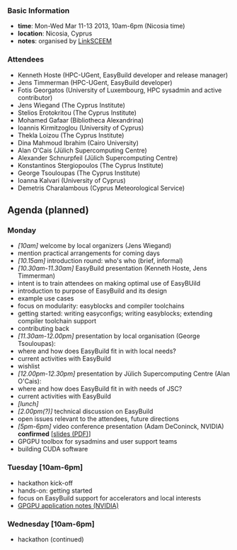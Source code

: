 ### Basic Information

* **time**: Mon-Wed Mar 11-13 2013, 10am-6pm (Nicosia time)
* **location**: Nicosia, Cyprus
* **notes**: organised by [LinkSCEEM](http://www.linksceem.eu/)

### Attendees

 * Kenneth Hoste (HPC-UGent, EasyBuild developer and release manager)
 * Jens Timmerman (HPC-UGent, EasyBuild developer)
 * Fotis Georgatos (University of Luxembourg, HPC sysadmin and active contributor)
 * Jens Wiegand (The Cyprus Institute)
 * Stelios Erotokritou (The Cyprus Institute)
 * Mohamed Gafaar (Bibliotheca Alexandrina)
 * Ioannis Kirmitzoglou (University of Cyprus)
 * Thekla Loizou (The Cyprus Institute)
 * Dina Mahmoud Ibrahim (Cairo University)
 * Alan O'Cais (Jülich Supercomputing Centre)
 * Alexander Schnurpfeil (Jülich Supercomputing Centre)
 * Konstantinos Stergiopoulos (The Cyprus Institute)
 * George Tsouloupas (The Cyprus Institute)
 * Ioanna Kalvari (University of Cyprus)
 * Demetris Charalambous (Cyprus Meteorological Service)

## Agenda (planned)

### Monday

* _[10am]_ welcome by local organizers (Jens Wiegand)
 * mention practical arrangements for coming days
* _[10.15am]_ introduction round: who's who (brief, informal)
* _[10.30am-11.30am]_ EasyBuild presentation (Kenneth Hoste, Jens Timmerman)
 * intent is to train attendees on making optimal use of EasyBUild
 * introduction to purpose of EasyBuild and its design
 * example use cases
 * focus on modularity: easyblocks and compiler toolchains
 * getting started: writing easyconfigs; writing easyblocks; extending compiler toolchain support
 * contributing back
* _[11.30am-12.00pm]_ presentation by local organisation (George Tsouloupas): 
 * where and how does EasyBuild fit in with local needs?
 * current activities with EasyBuild
 * wishlist
* _[12.00pm-12.30pm]_ presentation by Jülich Supercomputing Centre (Alan O'Cais):
 * where and how does EasyBuild fit in with needs of JSC?
 * current activities with EasyBuild 
* _[lunch]_
* _[2.00pm(?)]_ technical discussion on EasyBuild
 * open issues relevant to the attendees, future directions
* _[5pm-6pm]_ video conference presentation (Adam DeConinck, NVIDIA) **confirmed** [[slides (PDF)](http://hpcugent.github.com/easybuild/files/CUDA_Toolkit_for_Sysadmins.pdf)]
 * GPGPU toolbox for sysadmins and user support teams
 * building CUDA software

### Tuesday [10am-6pm]

 * hackathon kick-off
 * hands-on: getting started
 * focus on EasyBuild support for accelerators and local interests
 * [GPGPU application notes (NVIDIA)](https://github.com/hpcugent/easybuild/wiki/GPGPU-apps-notes-NVIDIA)

### Wednesday [10am-6pm]

 * hackathon (continued)